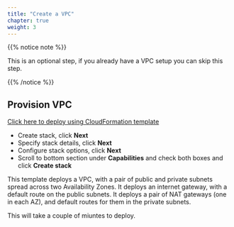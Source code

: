 ```yaml
---
title: "Create a VPC"
chapter: true
weight: 3
---
```


{{% notice note %}}
<p style='text-align: left;'>
This is an optional step, if you already have a VPC setup you can skip this step.
</p>
{{% /notice %}}


## Provision VPC

   [Click here to deploy using CloudFormation template](https://us-west-2.console.aws.amazon.com/cloudformation/home?region=us-west-2#/stacks/create/template?stackName=ModernizationWorkshop-gitlab&templateURL=https://modernization-workshop-bucket.s3-us-west-2.amazonaws.com/cfn/master-stacks/vpc-only.yaml)

   - Create stack, click **Next**
   - Specify stack details, click **Next**
   - Configure stack options, click **Next**
   - Scroll to bottom section under **Capabilities** and check both boxes and click **Create stack**


This template deploys a VPC, with a pair of public and private subnets spread
across two Availability Zones. It deploys an internet gateway, with a default
route on the public subnets. It deploys a pair of NAT gateways (one in each AZ), and default routes for them in the private subnets.

This will take a couple of miuntes to deploy.